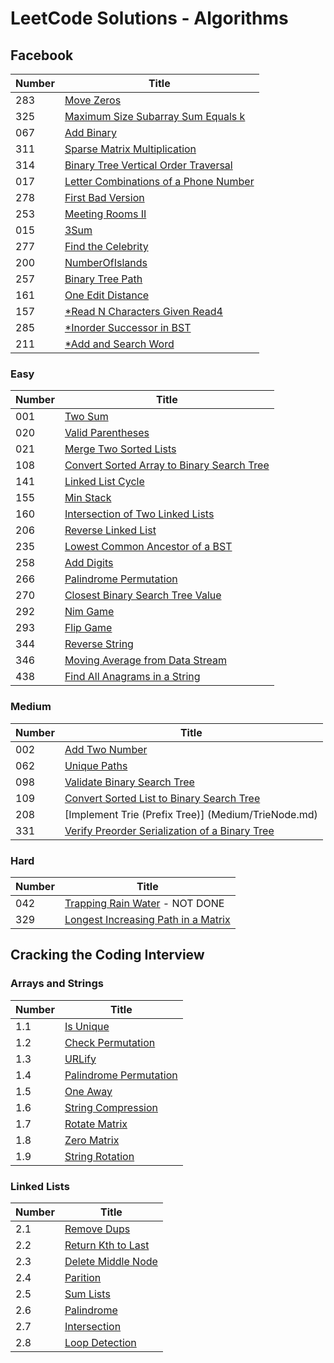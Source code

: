 # LeetCode Solutions - Algorithms

## Facebook
|Number| Title |
|------|-------|
|283| [Move Zeros](Easy/MoveZeros.java)|
|325| [Maximum Size Subarray Sum Equals k](Medium/MaxSubArray.java)|
|067| [Add Binary](Easy/AddBinary.java)|
|311| [Sparse Matrix Multiplication](Medium/MatrixMultiple.java)|
|314| [Binary Tree Vertical Order Traversal](Medium/VerticalBST.java)|
|017| [Letter Combinations of a Phone Number](Medium/LetterCombinations.java)|
|278| [First Bad Version](Easy/FirstBadVersion.java)|
|253| [Meeting Rooms II ](Medium/MeetingRooms2.java)|
|015| [3Sum](Medium/3Sum.java)|
|277| [Find the Celebrity](Medium/FindCelebrity.java)|
|200| [NumberOfIslands](Medium/NumOfIslands.java)|
|257| [Binary Tree Path](Easy/BinaryTreePath.java)|
|161| [One Edit Distance](Medium/OneEditDistance.java)|
|157| [*Read N Characters Given Read4](Easy/Read4.java)|
|285| [*Inorder Successor in BST](Medium/InorderSuccessorBST.java)
|211| [*Add and Search Word](Medium/AddSearchWord.java)

### Easy

|Number| Title |
|------|-------|
|001| [Two Sum](Easy/TwoSum.md)|
|020| [Valid Parentheses](Easy/ValidParen.md)
|021| [Merge Two Sorted Lists](Easy/MergeTwoSortedLists.md)
|108| [Convert Sorted Array to Binary Search Tree](Easy/ConvertSortedArrayToBST.md)
|141| [Linked List Cycle](Easy/LinkedListCycle.md)
|155| [Min Stack](Easy/MinStack.md)
|160| [Intersection of Two Linked Lists](IntersectionTwoLinkedLists.md)
|206| [Reverse Linked List](Easy/ReverseLinkedList.md)
|235| [Lowest Common Ancestor of a BST](Easy/LCABST.md)
|258| [Add Digits](Easy/AddDigits.md)|
|266| [Palindrome Permutation](Easy/PalindromePermutation.md)|
|270| [Closest Binary Search Tree Value](Easy/ClosestBST.md)
|292| [Nim Game](Easy/NimGame.md)|
|293| [Flip Game](Easy/FlipGame.md)|
|344| [Reverse String](Easy/ReverseString.md)|
|346| [Moving Average from Data Stream](Easy/MovingAverage.md)|
|438| [Find All Anagrams in a String](Easy/FindAnagrams.md)|

### Medium

| Number | Title |
|--------|--------|
|002| [Add Two Number](Medium/AddTwoNumbers.md)
|062| [Unique Paths](Medium/UniquePaths.md)|
|098| [Validate Binary Search Tree](Medium/ValidateBST.md)
|109| [Convert Sorted List to Binary Search Tree](Medium/ConvertSortedListToBST.md)
|208| [Implement Trie (Prefix Tree)] (Medium/TrieNode.md)|
|331| [Verify Preorder Serialization of a Binary Tree](Medium/PreorderBT.md)|


### Hard
| Number | Title |
|--------|-------|
|042| [Trapping Rain Water](Hard/TrappingRainWater.md) - NOT DONE|
|329| [Longest Increasing Path in a Matrix](Hard/LongestIncreasingPath.md)|



## Cracking the Coding Interview

### Arrays and Strings
| Number | Title |
|--------|-------|
|1.1| [Is Unique](CCI/ArraysAndStrings/IsUnique.md)
|1.2| [Check Permutation](CCI/ArraysAndStrings/CheckPermutation.md)
|1.3| [URLify](CCI/ArraysAndStrings/URLify.md)
|1.4| [Palindrome Permutation](CCI/ArraysAndStrings/PalindromePermutation.md)
|1.5| [One Away](CCI/ArraysAndStrings/OneAway.md)
|1.6| [String Compression](CCI/ArraysAndStrings/StringCompression.md)
|1.7| [Rotate Matrix](CCI/ArraysAndStrings/RotateMatrix.md)
|1.8| [Zero Matrix](CCI/ArraysAndStrings/ZeroMatrix.md)
|1.9| [String Rotation](CCI/ArraysAndStrings/StringRotation.md)

### Linked Lists
| Number | Title |
|--------|-------|
|2.1| [Remove Dups](CCI/LinkedLists/RemoveDups.md)
|2.2| [Return Kth to Last](CCI/LinkedLists/ReturnKthToLast.md)
|2.3| [Delete Middle Node](CCI/LinkedLists/DeleteMiddleNode.md)
|2.4| [Parition](CCI/LinkedLists/Partition.md)
|2.5| [Sum Lists](CCI/LinkedLists/SumLists.md)
|2.6| [Palindrome](CCI/LinkedLists/Palindrome.md)
|2.7| [Intersection](CCI/LinkedLists/Intersection.md)
|2.8| [Loop Detection](CCI/LinkedLists/LoopDetection.md)


